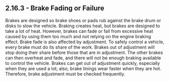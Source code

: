 ## 2.16.3 - Brake Fading or Failure
Brakes are designed so brake shoes or pads rub against the brake drum or disks to slow the vehicle. Braking creates heat, but brakes are designed to take a lot of heat. However, brakes can fade or fail from excessive heat caused by using them too much and not relying on the engine braking effect. Brake fade is also affected by adjustment. To safely control a vehicle, every brake must do its share of the work. Brakes out of adjustment will stop doing their share before those that are in adjustment. The other brakes can then overheat and fade, and there will not be enough braking available to control the vehicle. Brakes can get out of adjustment quickly, especially when they are used a lot; also, brake linings wear faster when they are hot. Therefore, brake adjustment must be checked frequently.